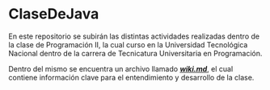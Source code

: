 # ClaseDeJava

En este repositorio se subirán las distintas actividades realizadas dentro de la clase de Programación II, la cual
curso en la Universidad Tecnológica Nacional dentro de la carrera de Tecnicatura Universitaria en Programación.

Dentro del mismo se encuentra un archivo llamado [**_wiki.md_**](https://github.com/juanignaciozalazar/ClaseDeJava/wiki.git), el cual contiene información clave para el
entendimiento y desarrollo de la clase.
